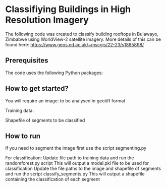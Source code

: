 # Classifiying Buildings in High Resolution Imagery
The following code was created to classify building rooftops in Bulawayo, Zimbabwe using WorldView-2 satellite imagery. More details of this can be found here: https://www.geos.ed.ac.uk/~mscgis/22-23/s1885898/


## Prerequisites
The code uses the following Python packages:

## How to get started?
You will require an image:
to be analysed in geotiff format

Training data: 

Shapefile of segments to be classified

## How to run
If you need to segment the image first use the script segmenting.py

For classification:
Update file path to training data and run the randomforest.py script
This will output a model.pkl file to be used for classification
Update the file paths to the image and shapefile of segments and run the script classify_segments.py
This will output a shapefile containing the classification of each segment


